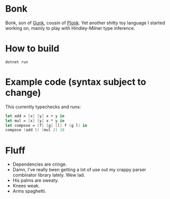 # Bonk
Bonk, son of [Gunk](https://github.com/pema99/gunk), cousin of [Plonk](https://github.com/pema99/plonk).
Yet another shitty toy language I started working on, mainly to play with Hindley-Milner type inference.

# How to build
`dotnet run`

# Example code (syntax subject to change)
This currently typechecks and runs:
```fs
let add = [x] [y] x + y in
let mul = [x] [y] x * y in
let compose = [f] [g] [l] f (g l) in
compose (add 5) (mul 2) 10
```
# Fluff
- Dependencies are cringe.
- Damn, I've really been getting a lot of use out my crappy parser combinator library lately. Wew lad.
- His palms are sweaty.
- Knees weak.
- Arms spaghetti.
